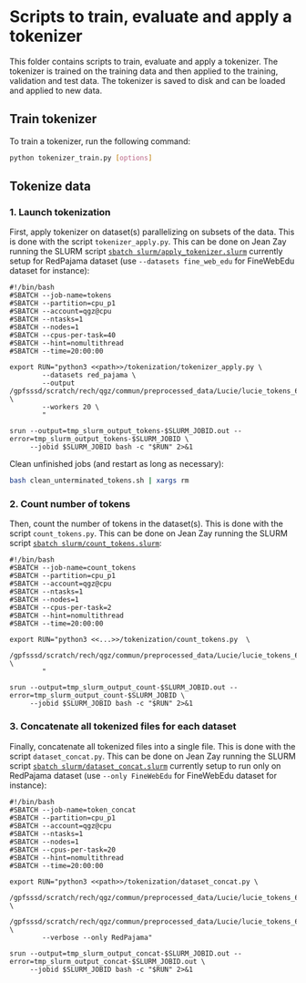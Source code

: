 # Scripts to train, evaluate and apply a tokenizer

This folder contains scripts to train, evaluate and apply a tokenizer.
The tokenizer is trained on the training data and then applied to the training, validation and test data.
The tokenizer is saved to disk and can be loaded and applied to new data.

## Train tokenizer

To train a tokenizer, run the following command:

```bash
python tokenizer_train.py [options]
```

## Tokenize data

### 1. Launch tokenization

First, apply tokenizer on dataset(s) parallelizing on subsets of the data.
This is done with the script `tokenizer_apply.py`.
This can be done on Jean Zay running the SLURM script [`sbatch slurm/apply_tokenizer.slurm`](slurm/tokenizer_apply.slurm)
currently setup for RedPajama dataset (use `--datasets fine_web_edu` for FineWebEdu dataset for instance):
```slurm
#!/bin/bash
#SBATCH --job-name=tokens
#SBATCH --partition=cpu_p1
#SBATCH --account=qgz@cpu
#SBATCH --ntasks=1
#SBATCH --nodes=1
#SBATCH --cpus-per-task=40
#SBATCH --hint=nomultithread
#SBATCH --time=20:00:00

export RUN="python3 <<path>>/tokenization/tokenizer_apply.py \
        --datasets red_pajama \
        --output /gpfsssd/scratch/rech/qgz/commun/preprocessed_data/Lucie/lucie_tokens_65k \
        --workers 20 \
        "

srun --output=tmp_slurm_output_tokens-$SLURM_JOBID.out --error=tmp_slurm_output_tokens-$SLURM_JOBID \
     --jobid $SLURM_JOBID bash -c "$RUN" 2>&1
```

Clean unfinished jobs (and restart as long as necessary):

```bash
bash clean_unterminated_tokens.sh | xargs rm
```

### 2. Count number of tokens

Then, count the number of tokens in the dataset(s).
This is done with the script `count_tokens.py`.
This can be done on Jean Zay running the SLURM script [`sbatch slurm/count_tokens.slurm`](slurm/count_tokens.slurm):
```slurm
#!/bin/bash
#SBATCH --job-name=count_tokens
#SBATCH --partition=cpu_p1
#SBATCH --account=qgz@cpu
#SBATCH --ntasks=1
#SBATCH --nodes=1
#SBATCH --cpus-per-task=2
#SBATCH --hint=nomultithread
#SBATCH --time=20:00:00

export RUN="python3 <<...>>/tokenization/count_tokens.py  \
        /gpfsssd/scratch/rech/qgz/commun/preprocessed_data/Lucie/lucie_tokens_65k \
        "

srun --output=tmp_slurm_output_count-$SLURM_JOBID.out --error=tmp_slurm_output_count-$SLURM_JOBID \
     --jobid $SLURM_JOBID bash -c "$RUN" 2>&1
```

### 3. Concatenate all tokenized files for each dataset

Finally, concatenate all tokenized files into a single file.
This is done with the script `dataset_concat.py`.
This can be done on Jean Zay running the SLURM script [`sbatch slurm/dataset_concat.slurm`](slurm/dataset_concat.slurm)
currently setup to run only on RedPajama dataset (use `--only FineWebEdu` for FineWebEdu dataset for instance):
```slurm
#!/bin/bash
#SBATCH --job-name=token_concat
#SBATCH --partition=cpu_p1
#SBATCH --account=qgz@cpu
#SBATCH --ntasks=1
#SBATCH --nodes=1
#SBATCH --cpus-per-task=20
#SBATCH --hint=nomultithread
#SBATCH --time=20:00:00

export RUN="python3 <<path>>/tokenization/dataset_concat.py \
        /gpfsssd/scratch/rech/qgz/commun/preprocessed_data/Lucie/lucie_tokens_65k \
        /gpfsssd/scratch/rech/qgz/commun/preprocessed_data/Lucie/lucie_tokens_65k_grouped \
        --verbose --only RedPajama"

srun --output=tmp_slurm_output_concat-$SLURM_JOBID.out --error=tmp_slurm_output_concat-$SLURM_JOBID.out \
     --jobid $SLURM_JOBID bash -c "$RUN" 2>&1
```

